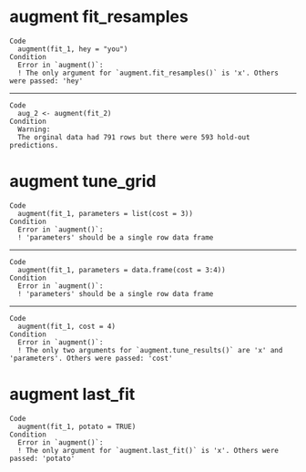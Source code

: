 # augment fit_resamples

    Code
      augment(fit_1, hey = "you")
    Condition
      Error in `augment()`:
      ! The only argument for `augment.fit_resamples()` is 'x'. Others were passed: 'hey'

---

    Code
      aug_2 <- augment(fit_2)
    Condition
      Warning:
      The orginal data had 791 rows but there were 593 hold-out predictions.

# augment tune_grid

    Code
      augment(fit_1, parameters = list(cost = 3))
    Condition
      Error in `augment()`:
      ! 'parameters' should be a single row data frame

---

    Code
      augment(fit_1, parameters = data.frame(cost = 3:4))
    Condition
      Error in `augment()`:
      ! 'parameters' should be a single row data frame

---

    Code
      augment(fit_1, cost = 4)
    Condition
      Error in `augment()`:
      ! The only two arguments for `augment.tune_results()` are 'x' and 'parameters'. Others were passed: 'cost'

# augment last_fit

    Code
      augment(fit_1, potato = TRUE)
    Condition
      Error in `augment()`:
      ! The only argument for `augment.last_fit()` is 'x'. Others were passed: 'potato'

